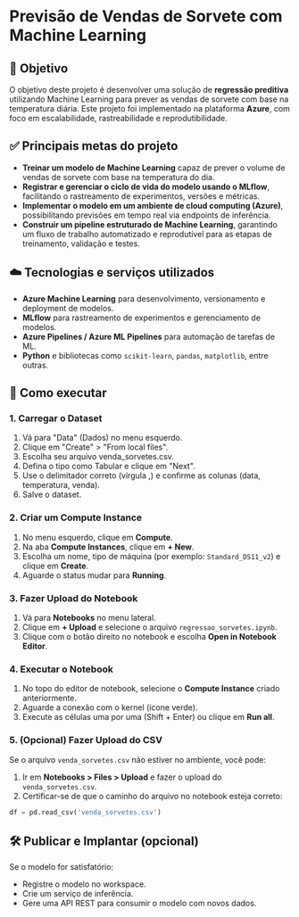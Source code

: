 # Previsão de Vendas de Sorvete com Machine Learning

## 🎯 Objetivo

O objetivo deste projeto é desenvolver uma solução de **regressão preditiva** utilizando Machine Learning para prever as vendas de sorvete com base na temperatura diária. Este projeto foi implementado na plataforma **Azure**, com foco em escalabilidade, rastreabilidade e reprodutibilidade.

## ✅ Principais metas do projeto

- **Treinar um modelo de Machine Learning** capaz de prever o volume de vendas de sorvete com base na temperatura do dia.
- **Registrar e gerenciar o ciclo de vida do modelo usando o MLflow**, facilitando o rastreamento de experimentos, versões e métricas.
- **Implementar o modelo em um ambiente de cloud computing (Azure)**, possibilitando previsões em tempo real via endpoints de inferência.
- **Construir um pipeline estruturado de Machine Learning**, garantindo um fluxo de trabalho automatizado e reprodutível para as etapas de treinamento, validação e testes.

## ☁️ Tecnologias e serviços utilizados

- **Azure Machine Learning** para desenvolvimento, versionamento e deployment de modelos.
- **MLflow** para rastreamento de experimentos e gerenciamento de modelos.
- **Azure Pipelines / Azure ML Pipelines** para automação de tarefas de ML.
- **Python** e bibliotecas como `scikit-learn`, `pandas`, `matplotlib`, entre outras.

## 🚀 Como executar

### 1. Carregar o Dataset

1. Vá para "Data" (Dados) no menu esquerdo.
2. Clique em "Create" > "From local files".
3. Escolha seu arquivo venda_sorvetes.csv.
4. Defina o tipo como Tabular e clique em "Next".
5. Use o delimitador correto (vírgula ,) e confirme as colunas (data, temperatura, venda).
6. Salve o dataset.

### 2. Criar um Compute Instance

1. No menu esquerdo, clique em **Compute**.
2. Na aba **Compute Instances**, clique em **+ New**.
3. Escolha um nome, tipo de máquina (por exemplo: `Standard_DS11_v2`) e clique em **Create**.
4. Aguarde o status mudar para **Running**.

### 3. Fazer Upload do Notebook

1. Vá para **Notebooks** no menu lateral.
2. Clique em **+ Upload** e selecione o arquivo `regressao_sorvetes.ipynb`.
3. Clique com o botão direito no notebook e escolha **Open in Notebook Editor**.

### 4. Executar o Notebook

1. No topo do editor de notebook, selecione o **Compute Instance** criado anteriormente.
2. Aguarde a conexão com o kernel (ícone verde).
3. Execute as células uma por uma (Shift + Enter) ou clique em **Run all**.

### 5. (Opcional) Fazer Upload do CSV

Se o arquivo `venda_sorvetes.csv` não estiver no ambiente, você pode:

1. Ir em **Notebooks > Files > Upload** e fazer o upload do `venda_sorvetes.csv`.
2. Certificar-se de que o caminho do arquivo no notebook esteja correto:
```python
df = pd.read_csv('venda_sorvetes.csv')
```

## 🛠️ Publicar e Implantar (opcional)

Se o modelo for satisfatório:

- Registre o modelo no workspace.
- Crie um serviço de inferência.
- Gere uma API REST para consumir o modelo com novos dados.
